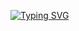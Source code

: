 [![Typing SVG](https://readme-typing-svg.demolab.com?font=Fira+Code&pause=1000&width=435&lines=Hello+!+%2C+This+is+A.+Jaswanth+Kiran+)](https://git.io/typing-svg)
